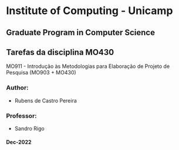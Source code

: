 # Institute of Computing - Unicamp
## Graduate Program in Computer Science

## **Tarefas da disciplina MO430**

MO911 - Introdução às Metodologias para Elaboração de Projeto de Pesquisa
(MO903 + MO430)


### **Author**:
- Rubens de Castro Pereira

### **Professor**:
- Sandro Rigo 

#### **Dec-2022**
